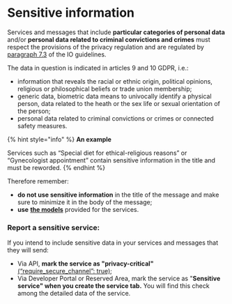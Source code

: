# Sensitive information

Services and messages that include **particular categories of personal data** and/or **personal data related to criminal convictions and crimes** must respect the provisions of the privacy regulation and are regulated by [paragraph 7.3](https://trasparenza.agid.gov.it/moduli/downloadFile.php?file=oggetto_allegati/213121604430O__OLG+Punto+accesso+telematico+servizi+PA_3.11.2021.pdf) of the IO guidelines.

The data in question is indicated in articles 9 and 10 GDPR, i.e.: 

* information that reveals the racial or ethnic origin, political opinions, religious or philosophical beliefs or trade union membership;
* generic data, biometric data means to univocally identify a physical person, data related to the heath or the sex life or sexual orientation of the person;
* personal data related to criminal convictions or crimes or connected safety measures.

{% hint style="info" %} **An example**

Services such as “Special diet for ethical-religious reasons” or “Gynecologist appointment” contain sensitive information in the title and must be reworded. {% endhint %}

Therefore remember:

* **do not use sensitive information** in the title of the message and make sure to minimize it in the body of the message;
* **use** [**the models**](../catalog-of-services-and-models/the-most-frequent-service-models.md) provided for the services.

### Report a sensitive service: 

If you intend to include sensitive data in your services and messages that they will send:

* Via API, **mark the service as "privacy-critical"** [(“require_secure_channel”: true)](https://app.gitbook.com/s/mzwjFv2XaE1mjbz7I8gt/api/api-servizi/create-service);
* Via Developer Portal or Reserved Area, mark the service as "**Sensitive service" when you create the service tab.** You will find this check among the detailed data of the service.